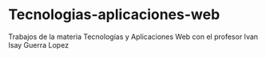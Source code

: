 # Tecnologias-aplicaciones-web
Trabajos de la materia Tecnologías y Aplicaciones Web con el profesor Ivan Isay Guerra Lopez
